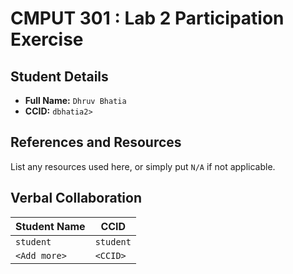 # CMPUT 301 : Lab 2 Participation Exercise

## Student Details

- **Full Name:** `Dhruv Bhatia`
- **CCID:** `dbhatia2>`

## References and Resources

List any resources used here, or simply put `N/A` if not applicable.

## Verbal Collaboration

| Student Name | CCID      |
| ------------ | --------- |
| `student`    | `student` |
| `<Add more>` | `<CCID>`  |
